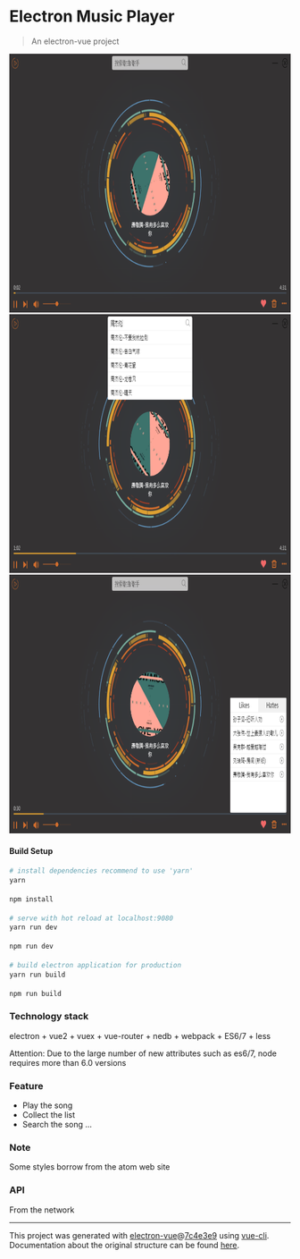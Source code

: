 # Electron Music Player

> An electron-vue project

<img src="https://github.com/thunderstreak/music/blob/NewAudioBuffered/static/player1.jpg" width="800" height="463"/>

<img src="https://github.com/thunderstreak/music/blob/NewAudioBuffered/static/player2.jpg" width="800" height="463"/>

<img src="https://github.com/thunderstreak/music/blob/NewAudioBuffered/static/player3.jpg" width="800" height="463"/>

#### Build Setup

``` bash
# install dependencies recommend to use 'yarn'
yarn

npm install

# serve with hot reload at localhost:9080
yarn run dev

npm run dev

# build electron application for production
yarn run build

npm run build

```

### Technology stack

electron + vue2 + vuex + vue-router + nedb + webpack + ES6/7 + less

Attention: Due to the large number of new attributes such as es6/7, node requires more than 6.0 versions

### Feature
- Play the song
- Collect the list
- Search the song
...

### Note
Some styles borrow from the atom web site

### API
From the network

---

This project was generated with [electron-vue](https://github.com/SimulatedGREG/electron-vue)@[7c4e3e9](https://github.com/SimulatedGREG/electron-vue/tree/7c4e3e90a772bd4c27d2dd4790f61f09bae0fcef) using [vue-cli](https://github.com/vuejs/vue-cli). Documentation about the original structure can be found [here](https://simulatedgreg.gitbooks.io/electron-vue/content/index.html).
